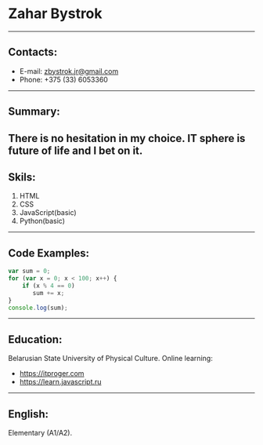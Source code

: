 # **Zahar Bystrok**
 ---
## Contacts:
 * E-mail: zbystrok.jr@gmail.com
 * Phone: +375 (33) 6053360
 ---
## Summary:

  There is no hesitation in my choice. IT sphere is future of life and I bet on it.
---
## Skils:
 1. HTML
 2. CSS
 3. JavaScript(basic)
 4. Python(basic)
 ---
## Code Examples:
```JavaScript
var sum = 0;
for (var x = 0; x < 100; x++) {
    if (x % 4 == 0)
       sum += x;
}
console.log(sum);
```
---
## Education:
 Belarusian State University of Physical Culture.
 Online learning:
 * https://itproger.com
 * https://learn.javascript.ru       
---
## English:
 Elementary (A1/A2).
